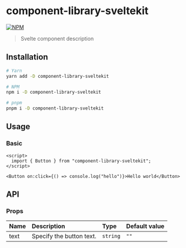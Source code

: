 # component-library-sveltekit

[![NPM][npm]][npm-url]

> Svelte component description

## Installation

```bash
# Yarn
yarn add -D component-library-sveltekit

# NPM
npm i -D component-library-sveltekit

# pnpm
pnpm i -D component-library-sveltekit
```

## Usage

### Basic

<!-- example-start demo/Basic.svelte -->

```svelte
<script>
  import { Button } from "component-library-sveltekit";
</script>

<Button on:click={() => console.log("hello")}>Hello world</Button>
```

<!-- example-end -->

## API

### Props

| Name | Description              | Type     | Default value |
| :--- | :----------------------- | :------- | :------------ |
| text | Specify the button text. | `string` | `""`          |

[npm]: https://img.shields.io/npm/v/component-library-sveltekit.svg?style=for-the-badge&color=%23ff3e00
[npm-url]: https://npmjs.com/package/component-library-sveltekit
